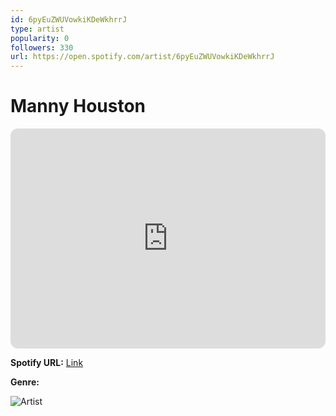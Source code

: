 ```yaml
---
id: 6pyEuZWUVowkiKDeWkhrrJ
type: artist
popularity: 0
followers: 330
url: https://open.spotify.com/artist/6pyEuZWUVowkiKDeWkhrrJ
---
```

# Manny Houston

<iframe style="border-radius:12px" src="https://open.spotify.com/embed/artist/6pyEuZWUVowkiKDeWkhrrJ" width="100%" height="352" frameBorder="0" allowfullscreen="" allow="autoplay; clipboard-write; encrypted-media; fullscreen; picture-in-picture" loading="lazy"></iframe>

**Spotify URL:** [Link](https://open.spotify.com/artist/6pyEuZWUVowkiKDeWkhrrJ)

**Genre:** 

![Artist](https://i.scdn.co/image/ab6761610000e5eb57796a3650a86261eee151f8)
